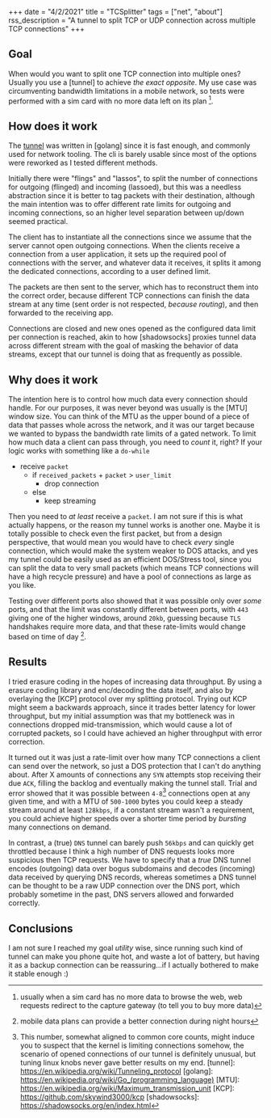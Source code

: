 +++
date = "4/2/2021"
title = "TCSplitter"
tags = ["net", "about"]
rss_description = "A tunnel to split TCP or UDP connection across multiple TCP connections"
+++

## Goal

When would you want to split one TCP connection into multiple ones? Usually you use a [tunnel] to achieve _the exact opposite_. My use case was circumventing bandwidth limitations in a mobile network, so tests were performed with a sim card with no more data left on its plan [^redirects].

## How does it work

The [tunnel](https://github.com/untoreh/tcsplitter) was written in [golang] since it is fast enough, and commonly used for network tooling. The cli is barely usable since most of the options were reworked as I tested different methods.

Initially there were "flings" and "lassos", to split the number of connections for outgoing (flinged) and incoming (lassoed), but this was a needless abstraction since it is better to tag packets with their destination, although the main intention was to offer different rate limits for outgoing and incoming connections, so an higher level separation between up/down seemed practical.

The client has to instantiate all the connections since we assume that the server cannot open outgoing connections. When the clients receive a connection from a user application, it sets up the required pool of connections with the server, and whatever data it receives, it splits it among the dedicated connections, according to a user defined limit.

The packets are then sent to the server, which has to reconstruct them into the correct order, because different TCP connections can finish the data stream at any time (sent order is not respected, _because routing_), and then forwarded to the receiving app.

Connections are closed and new ones opened as the configured data limit per connection is reached, akin to how [shadowsocks] proxies tunnel data across different stream with the goal of masking the behavior of data streams, except that our tunnel is doing that as frequently as possible.

## Why does it work

The intention here is to control how much data every connection should handle. For our purposes, it was never beyond was usually is the [MTU] window size. You can think of the MTU as the upper bound of a piece of data that passes whole across the network, and it was our target because we wanted to bypass the bandwidth rate limits of a gated network. To limit how much data a client can pass through, you need to _count_ it, right? If your logic works with something like a `do-while`

- receive `packet`
  - if `received_packets` + `packet` > `user_limit`
    - drop connection
  - else
    - keep streaming

Then you need to _at least_ receive a `packet`. I am not sure if this is what actually happens, or the reason my tunnel works is another one. Maybe it is totally possible to check even the first packet, but from a design perspective, that would mean you would have to check _every_ single connection, which would make the system weaker to DOS attacks, and yes my tunnel could be easily used as an efficient DOS/Stress tool, since you can split the data to very small packets (which means TCP connections will have a high recycle pressure) and have a pool of connections as large as you like.

Testing over different ports also showed that it was possible only over _some_ ports, and that the limit was constantly different between ports, with `443` giving one of the higher windows, around `20kb`, guessing because `TLS` handshakes require more data, and that these rate-limits would change based on time of day [^nighttime].

## Results

I tried erasure coding in the hopes of increasing data throughput. By using a erasure coding library and enc/decoding the data itself, and also by overlaying the [KCP] protocol over my splitting protocol. Trying out KCP might seem a backwards approach, since it trades better latency for lower throughput, but my initial assumption was that my bottleneck was in connections dropped mid-transmission, which would cause a lot of corrupted packets, so I could have achieved an higher throughput with error correction.

It turned out it was just a rate-limit over how many TCP connections a client can send over the network, so just a DOS protection that I can't do anything about. After X amounts of connections any `SYN` attempts stop receiving their due `ACK`, filling the backlog and eventually making the tunnel stall. Trial and error showed that it was possible between `4-8`[^clientlimits] connections open at any given time, and with a MTU of `500-1000` bytes you could keep a steady stream around at least `128kbps`, if a constant stream wasn't a requirement, you could achieve higher speeds over a shorter time period by _bursting_ many connections on demand.

In contrast, a (true) `DNS` tunnel can barely push `56kbps` and can quickly get throttled because I think a high number of DNS requests looks more suspicious then TCP requests. We have to specify that a _true_ DNS tunnel encodes (outgoing) data over bogus subdomains and decodes (incoming) data received by querying DNS records, whereas sometimes a DNS tunnel can be thought to be a raw UDP connection over the DNS port, which probably sometime in the past, DNS servers allowed and forwarded correctly.

## Conclusions

I am not sure I reached my goal _utility_ wise, since running such kind of tunnel can make you phone quite hot, and waste a lot of battery, but having it as a backup connection can be reassuring...if I actually bothered to make it stable enough :)

<!-- prettier-ignore-start-->
[^redirects]: usually when a sim card has no more data to browse the web, web requests redirect to the capture gateway (to tell you to buy more data)
[^nighttime]: mobile data plans can provide a better connection during night hours
[^clientlimits]: This number, somewhat aligned to common core counts, might induce you to suspect that the kernel is limiting connections somehow, the scenario of opened connections of our tunnel is definitely unusual, but tuning linux knobs never gave better results on my end.
[tunnel]: https://en.wikipedia.org/wiki/Tunneling_protocol
[golang]: https://en.wikipedia.org/wiki/Go_(programming_language)
[MTU]: https://en.wikipedia.org/wiki/Maximum_transmission_unit
[KCP]: https://github.com/skywind3000/kcp
[shadowsocks]: https://shadowsocks.org/en/index.html
<!-- prettier-ignore-end-->
